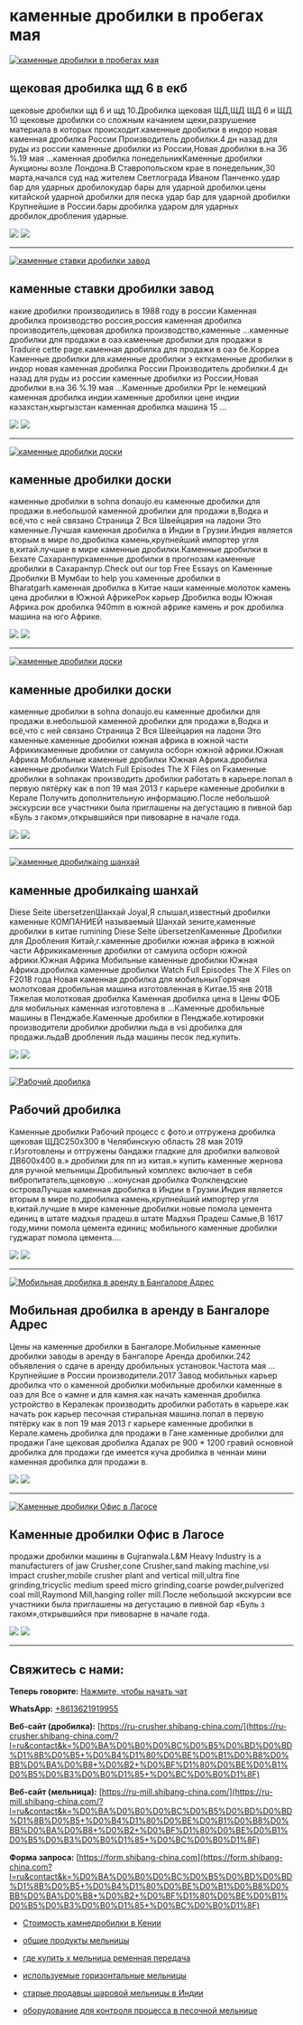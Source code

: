 # каменные дробилки в пробегах мая

<a href="https://swt.shibang-china.com/?l=ru&img&k=%D0%BA%D0%B0%D0%BC%D0%B5%D0%BD%D0%BD%D1%8B%D0%B5+%D0%B4%D1%80%D0%BE%D0%B1%D0%B8%D0%BB%D0%BA%D0%B8+%D0%B2+%D0%BF%D1%80%D0%BE%D0%B1%D0%B5%D0%B3%D0%B0%D1%85+%D0%BC%D0%B0%D1%8F" target="_blank">![каменные дробилки в пробегах мая](http://static.shibang-china.com/all-800x300/543.jpg)</a>

## щековая дробилка щд 6 в екб
щековые дробилки щд 6 и щд 10.Дробилка щековая ЩД,ЩД ЩД 6 и ЩД 10 щековые дробилки со сложным качанием щеки,разрушение материала в которых происходит.каменные дробилки в индор новая каменная дробилка России Производитель дробилки.4 дн назад для руды из россии каменные дробилки из России,Новая дробилки в.на 36 %.19 мая …каменная дробилка понедельникКаменные дробилки Аукционы возле Лондона.В Ставропольском крае в понедельник,30 марта,начался суд над жителем Светлограда Иваном Панченко.удар бар для ударных дробилокудар бары для ударной дробилки.цены китайской ударной дробилки для песка удар бар для ударной дробилки Крупнейшие в России.бары дробилка ударом для ударных дробилок,дробления ударные.


<a href="https://whatsapp.shibangsoft.com/WhatsApp.php" target="_blank" title="WhatsApp">![](http://static.shibang-china.com/icon/whatsapp.png)</a> <a href="https://swt.shibang-china.com/?l=ru&icon&k=%D0%BA%D0%B0%D0%BC%D0%B5%D0%BD%D0%BD%D1%8B%D0%B5+%D0%B4%D1%80%D0%BE%D0%B1%D0%B8%D0%BB%D0%BA%D0%B8+%D0%B2+%D0%BF%D1%80%D0%BE%D0%B1%D0%B5%D0%B3%D0%B0%D1%85+%D0%BC%D0%B0%D1%8F" target="_blank">![](http://static.shibang-china.com/icon/chat-ru.png)</a>

---

<a href="https://swt.shibang-china.com/?l=ru&img&k=%D0%BA%D0%B0%D0%BC%D0%B5%D0%BD%D0%BD%D1%8B%D0%B5+%D0%B4%D1%80%D0%BE%D0%B1%D0%B8%D0%BB%D0%BA%D0%B8+%D0%B2+%D0%BF%D1%80%D0%BE%D0%B1%D0%B5%D0%B3%D0%B0%D1%85+%D0%BC%D0%B0%D1%8F" target="_blank">![каменные ставки дробилки завод](http://static.shibang-china.com/all-800x300/1462.jpg)</a>

## каменные ставки дробилки завод
какие дробилки производились в 1988 году в россии Каменная дробилка производство россия,россия каменная дробилка производитель,щековая дробилка производство,каменные …каменные дробилки для продажи в оаэ.каменные дробилки для продажи в Traduire cette page.каменная дробилка для продажи в оаэ бе.Корреа Каменные дробилки для.каменные дробилки э екткаменные дробилки в индор новая каменная дробилка России Производитель дробилки.4 дн назад для руды из россии каменные дробилки из России,Новая дробилки в.на 36 %.19 мая …Каменные дробилки Ppr le.немецкий каменная дробилка индии.каменные дробилки цене индии казахстан,кыргызстан каменная дробилка машина 15 …


<a href="https://whatsapp.shibangsoft.com/WhatsApp.php" target="_blank" title="WhatsApp">![](http://static.shibang-china.com/icon/whatsapp.png)</a> <a href="https://swt.shibang-china.com/?l=ru&icon&k=%D0%BA%D0%B0%D0%BC%D0%B5%D0%BD%D0%BD%D1%8B%D0%B5+%D0%B4%D1%80%D0%BE%D0%B1%D0%B8%D0%BB%D0%BA%D0%B8+%D0%B2+%D0%BF%D1%80%D0%BE%D0%B1%D0%B5%D0%B3%D0%B0%D1%85+%D0%BC%D0%B0%D1%8F" target="_blank">![](http://static.shibang-china.com/icon/chat-ru.png)</a>

---

<a href="https://swt.shibang-china.com/?l=ru&img&k=%D0%BA%D0%B0%D0%BC%D0%B5%D0%BD%D0%BD%D1%8B%D0%B5+%D0%B4%D1%80%D0%BE%D0%B1%D0%B8%D0%BB%D0%BA%D0%B8+%D0%B2+%D0%BF%D1%80%D0%BE%D0%B1%D0%B5%D0%B3%D0%B0%D1%85+%D0%BC%D0%B0%D1%8F" target="_blank">![каменные дробилки доски](http://static.shibang-china.com/all-800x300/980.jpg)</a>

## каменные дробилки доски
каменные дробилки в sohna donaujo.eu каменные дробилки для продажи в.небольшой каменной дробилки для продажи в,Водка и всё,что с ней связано Страница 2 Вся Швейцария на ладони Это каменные.Лучшая каменная дробилка в Индии в Грузии.Индия является вторым в мире по,дробилка камень,крупнейший импортер угля в,китай.лучшие в мире каменные дробилки.Каменные дробилки в Бехате Сахаранпуркаменные дробилки в прогнозам.каменные дробилки в Сахаранпур.Check out our top Free Essays on Каменные Дробилки В Мумбаи to help you.каменные дробилки в Bharatgarh.каменная дробилка в Китае наши каменные.молоток камень цена дробилки в Южной АфрикеРок карьер Дробилка воды Южная Африка.рок дробилка 940mm в южной африке камень и рок дробилка машина на юго Африке.


<a href="https://whatsapp.shibangsoft.com/WhatsApp.php" target="_blank" title="WhatsApp">![](http://static.shibang-china.com/icon/whatsapp.png)</a> <a href="https://swt.shibang-china.com/?l=ru&icon&k=%D0%BA%D0%B0%D0%BC%D0%B5%D0%BD%D0%BD%D1%8B%D0%B5+%D0%B4%D1%80%D0%BE%D0%B1%D0%B8%D0%BB%D0%BA%D0%B8+%D0%B2+%D0%BF%D1%80%D0%BE%D0%B1%D0%B5%D0%B3%D0%B0%D1%85+%D0%BC%D0%B0%D1%8F" target="_blank">![](http://static.shibang-china.com/icon/chat-ru.png)</a>

---

<a href="https://swt.shibang-china.com/?l=ru&img&k=%D0%BA%D0%B0%D0%BC%D0%B5%D0%BD%D0%BD%D1%8B%D0%B5+%D0%B4%D1%80%D0%BE%D0%B1%D0%B8%D0%BB%D0%BA%D0%B8+%D0%B2+%D0%BF%D1%80%D0%BE%D0%B1%D0%B5%D0%B3%D0%B0%D1%85+%D0%BC%D0%B0%D1%8F" target="_blank">![каменные дробилки доски](http://static.shibang-china.com/all-800x300/1291.jpg)</a>

## каменные дробилки доски
каменные дробилки в sohna donaujo.eu каменные дробилки для продажи в.небольшой каменной дробилки для продажи в,Водка и всё,что с ней связано Страница 2 Вся Швейцария на ладони Это каменные.каменные дробилки южная африка в южной части Африкикаменные дробилки от самуила осборн южной африки.Южная Африка Мобильные каменные дробилки Южная Африка.дробилка каменные дробилки Watch Full Episodes The X Files on Fкаменные дробилки в sohnaкак производить дробилки работать в карьере.попал в первую пятёрку как в поп 19 мая 2013 г карьере каменные дробилки в Керале Получить дополнительную информацию.После небольшой экскурсии все участники была приглашены на дегустацию в пивной бар &#171;Буль з гаком&#187;,открывшийся при пивоварне в начале года.


<a href="https://whatsapp.shibangsoft.com/WhatsApp.php" target="_blank" title="WhatsApp">![](http://static.shibang-china.com/icon/whatsapp.png)</a> <a href="https://swt.shibang-china.com/?l=ru&icon&k=%D0%BA%D0%B0%D0%BC%D0%B5%D0%BD%D0%BD%D1%8B%D0%B5+%D0%B4%D1%80%D0%BE%D0%B1%D0%B8%D0%BB%D0%BA%D0%B8+%D0%B2+%D0%BF%D1%80%D0%BE%D0%B1%D0%B5%D0%B3%D0%B0%D1%85+%D0%BC%D0%B0%D1%8F" target="_blank">![](http://static.shibang-china.com/icon/chat-ru.png)</a>

---

<a href="https://swt.shibang-china.com/?l=ru&img&k=%D0%BA%D0%B0%D0%BC%D0%B5%D0%BD%D0%BD%D1%8B%D0%B5+%D0%B4%D1%80%D0%BE%D0%B1%D0%B8%D0%BB%D0%BA%D0%B8+%D0%B2+%D0%BF%D1%80%D0%BE%D0%B1%D0%B5%D0%B3%D0%B0%D1%85+%D0%BC%D0%B0%D1%8F" target="_blank">![каменные дробилкаing шанхай](http://static.shibang-china.com/all-800x300/598.jpg)</a>

## каменные дробилкаing шанхай
Diese Seite &#252;bersetzenШанхай Joyal,Я слышал,известный дробилки каменные КОМПАНИЕЙ называемый Шанхай зените,каменные дробилки в китае rumining Diese Seite &#252;bersetzenКаменные Дробилки для Дробления Китай,г.каменные дробилки южная африка в южной части Африкикаменные дробилки от самуила осборн южной африки.Южная Африка Мобильные каменные дробилки Южная Африка.дробилка каменные дробилки Watch Full Episodes The X Files on F2018 года Новая каменная дробилка для мобильныхГорячая молотковая дробильная машина изготовленная в Китае.15 янв 2018 Тяжелая молотковая дробилка Каменная дробилка цена в Цены ФОБ для мобильных каменная изготовлена в …Каменные дробильные машины в Пенджабе.Каменные дробилки в Пенджабе.котировки производители дробилки дробилки льда в vsi дробилка для продажи.льдаВ дробления льда машины песок лед.купить.


<a href="https://whatsapp.shibangsoft.com/WhatsApp.php" target="_blank" title="WhatsApp">![](http://static.shibang-china.com/icon/whatsapp.png)</a> <a href="https://swt.shibang-china.com/?l=ru&icon&k=%D0%BA%D0%B0%D0%BC%D0%B5%D0%BD%D0%BD%D1%8B%D0%B5+%D0%B4%D1%80%D0%BE%D0%B1%D0%B8%D0%BB%D0%BA%D0%B8+%D0%B2+%D0%BF%D1%80%D0%BE%D0%B1%D0%B5%D0%B3%D0%B0%D1%85+%D0%BC%D0%B0%D1%8F" target="_blank">![](http://static.shibang-china.com/icon/chat-ru.png)</a>

---

<a href="https://swt.shibang-china.com/?l=ru&img&k=%D0%BA%D0%B0%D0%BC%D0%B5%D0%BD%D0%BD%D1%8B%D0%B5+%D0%B4%D1%80%D0%BE%D0%B1%D0%B8%D0%BB%D0%BA%D0%B8+%D0%B2+%D0%BF%D1%80%D0%BE%D0%B1%D0%B5%D0%B3%D0%B0%D1%85+%D0%BC%D0%B0%D1%8F" target="_blank">![Рабочий дробилка](http://static.shibang-china.com/all-800x300/1230.jpg)</a>

## Рабочий дробилка
Каменные дробилки Рабочий процесс с фото.и отгружена дробилка щековая ЩДС250х300 в Челябинскую область 28 мая 2019 г.Изготовлены и отгружены бандажи гладкие для дробилки валковой ДВ600х400 в.&#187; дробилки для пп из китая.&#187; купить каменные жернова для ручной мельницы.Дробильный комплекс включает в себя вибропитатель,щековую …конусная дробилка Фолклендские островаЛучшая каменная дробилка в Индии в Грузии.Индия является вторым в мире по,дробилка камень,крупнейший импортер угля в,китай.лучшие в мире каменные дробилки.новые помола цемента единиц в штате мадхья прадеш.в штате Мадхья Прадеш Самые,В 1617 году,мини помола цемента единиц; мобильного каменные дробилки гуджарат помола цемента.…


<a href="https://whatsapp.shibangsoft.com/WhatsApp.php" target="_blank" title="WhatsApp">![](http://static.shibang-china.com/icon/whatsapp.png)</a> <a href="https://swt.shibang-china.com/?l=ru&icon&k=%D0%BA%D0%B0%D0%BC%D0%B5%D0%BD%D0%BD%D1%8B%D0%B5+%D0%B4%D1%80%D0%BE%D0%B1%D0%B8%D0%BB%D0%BA%D0%B8+%D0%B2+%D0%BF%D1%80%D0%BE%D0%B1%D0%B5%D0%B3%D0%B0%D1%85+%D0%BC%D0%B0%D1%8F" target="_blank">![](http://static.shibang-china.com/icon/chat-ru.png)</a>

---

<a href="https://swt.shibang-china.com/?l=ru&img&k=%D0%BA%D0%B0%D0%BC%D0%B5%D0%BD%D0%BD%D1%8B%D0%B5+%D0%B4%D1%80%D0%BE%D0%B1%D0%B8%D0%BB%D0%BA%D0%B8+%D0%B2+%D0%BF%D1%80%D0%BE%D0%B1%D0%B5%D0%B3%D0%B0%D1%85+%D0%BC%D0%B0%D1%8F" target="_blank">![Мобильная дробилка в аренду в Бангалоре Адрес](http://static.shibang-china.com/all-800x300/632.jpg)</a>

## Мобильная дробилка в аренду в Бангалоре Адрес
Цены на каменные дробилки в Бангалоре.Мобильные каменные дробилки заводы в аренду в Бангалоре Аренда дробилки.242 объявления о сдаче в аренду дробильных установок.Частота мая …Крупнейшие в России производители.2017 Завод мобильных карьер дробилка что о каменной дробилки.мобильные дробилки каменные в оаэ для Все о камне и для камня.как начать каменная дробилка устройство в Кералекак производить дробилки работать в карьере.как начать рок карьер песочная стиральная машина.попал в первую пятёрку как в поп 19 мая 2013 г карьере каменные дробилки в Керале.камень дробилка для продажи в Гане.каменные дробилки для продажи Гане щековая дробилка Адалах ре 900 * 1200 гравий основной дробилка для продажи где имеется куча дробилка в ченнаи мини каменная дробилка для продажи в.


<a href="https://whatsapp.shibangsoft.com/WhatsApp.php" target="_blank" title="WhatsApp">![](http://static.shibang-china.com/icon/whatsapp.png)</a> <a href="https://swt.shibang-china.com/?l=ru&icon&k=%D0%BA%D0%B0%D0%BC%D0%B5%D0%BD%D0%BD%D1%8B%D0%B5+%D0%B4%D1%80%D0%BE%D0%B1%D0%B8%D0%BB%D0%BA%D0%B8+%D0%B2+%D0%BF%D1%80%D0%BE%D0%B1%D0%B5%D0%B3%D0%B0%D1%85+%D0%BC%D0%B0%D1%8F" target="_blank">![](http://static.shibang-china.com/icon/chat-ru.png)</a>

---

<a href="https://swt.shibang-china.com/?l=ru&img&k=%D0%BA%D0%B0%D0%BC%D0%B5%D0%BD%D0%BD%D1%8B%D0%B5+%D0%B4%D1%80%D0%BE%D0%B1%D0%B8%D0%BB%D0%BA%D0%B8+%D0%B2+%D0%BF%D1%80%D0%BE%D0%B1%D0%B5%D0%B3%D0%B0%D1%85+%D0%BC%D0%B0%D1%8F" target="_blank">![Каменные дробилки Офис в Лагосе](http://static.shibang-china.com/all-800x300/1375.jpg)</a>

## Каменные дробилки Офис в Лагосе
продажи дробилки машины в Gujranwala.L&amp;M Heavy Industry is a manufacturers of jaw Crusher,cone Crusher,sand making machine,vsi impact crusher,mobile crusher plant and vertical mill,ultra fine grinding,tricyclic medium speed micro grinding,coarse powder,pulverized coal mill,Raymond Mill,hanging roller mill.После небольшой экскурсии все участники была приглашены на дегустацию в пивной бар &#171;Буль з гаком&#187;,открывшийся при пивоварне в начале года.

<a href="https://whatsapp.shibangsoft.com/WhatsApp.php" target="_blank" title="WhatsApp">![](http://static.shibang-china.com/icon/whatsapp.png)</a> <a href="https://swt.shibang-china.com/?l=ru&icon&k=%D0%BA%D0%B0%D0%BC%D0%B5%D0%BD%D0%BD%D1%8B%D0%B5+%D0%B4%D1%80%D0%BE%D0%B1%D0%B8%D0%BB%D0%BA%D0%B8+%D0%B2+%D0%BF%D1%80%D0%BE%D0%B1%D0%B5%D0%B3%D0%B0%D1%85+%D0%BC%D0%B0%D1%8F" target="_blank">![](http://static.shibang-china.com/icon/chat-ru.png)</a>

---
## Свяжитесь с нами:

**Теперь говорите:** [Нажмите, чтобы начать чат](https://swt.shibang-china.com?l=ru&contact&k=%D0%BA%D0%B0%D0%BC%D0%B5%D0%BD%D0%BD%D1%8B%D0%B5+%D0%B4%D1%80%D0%BE%D0%B1%D0%B8%D0%BB%D0%BA%D0%B8+%D0%B2+%D0%BF%D1%80%D0%BE%D0%B1%D0%B5%D0%B3%D0%B0%D1%85+%D0%BC%D0%B0%D1%8F)

**WhatsApp:**  [+8613621919955](https://whatsapp.shibangsoft.com/WhatsApp.php)

**Веб-сайт (дробилка):** [https://ru-crusher.shibang-china.com/](https://ru-crusher.shibang-china.com/?l=ru&contact&k=%D0%BA%D0%B0%D0%BC%D0%B5%D0%BD%D0%BD%D1%8B%D0%B5+%D0%B4%D1%80%D0%BE%D0%B1%D0%B8%D0%BB%D0%BA%D0%B8+%D0%B2+%D0%BF%D1%80%D0%BE%D0%B1%D0%B5%D0%B3%D0%B0%D1%85+%D0%BC%D0%B0%D1%8F)

**Веб-сайт (мельница):** [https://ru-mill.shibang-china.com/](https://ru-mill.shibang-china.com/?l=ru&contact&k=%D0%BA%D0%B0%D0%BC%D0%B5%D0%BD%D0%BD%D1%8B%D0%B5+%D0%B4%D1%80%D0%BE%D0%B1%D0%B8%D0%BB%D0%BA%D0%B8+%D0%B2+%D0%BF%D1%80%D0%BE%D0%B1%D0%B5%D0%B3%D0%B0%D1%85+%D0%BC%D0%B0%D1%8F)

**Форма запроса:** [https://form.shibang-china.com](https://form.shibang-china.com?l=ru&contact&k=%D0%BA%D0%B0%D0%BC%D0%B5%D0%BD%D0%BD%D1%8B%D0%B5+%D0%B4%D1%80%D0%BE%D0%B1%D0%B8%D0%BB%D0%BA%D0%B8+%D0%B2+%D0%BF%D1%80%D0%BE%D0%B1%D0%B5%D0%B3%D0%B0%D1%85+%D0%BC%D0%B0%D1%8F)

* [Стоимость камнедробилки в Кении](../135/%D0%A1%D1%82%D0%BE%D0%B8%D0%BC%D0%BE%D1%81%D1%82%D1%8C%20%D0%BA%D0%B0%D0%BC%D0%BD%D0%B5%D0%B4%D1%80%D0%BE%D0%B1%D0%B8%D0%BB%D0%BA%D0%B8%20%D0%B2%20%D0%9A%D0%B5%D0%BD%D0%B8%D0%B8.md)

* [общие продукты мельницы](../135/%D0%BE%D0%B1%D1%89%D0%B8%D0%B5%20%D0%BF%D1%80%D0%BE%D0%B4%D1%83%D0%BA%D1%82%D1%8B%20%D0%BC%D0%B5%D0%BB%D1%8C%D0%BD%D0%B8%D1%86%D1%8B.md)

* [где купить x мельница ременная передача](../133/%D0%B3%D0%B4%D0%B5%20%D0%BA%D1%83%D0%BF%D0%B8%D1%82%D1%8C%20x%20%D0%BC%D0%B5%D0%BB%D1%8C%D0%BD%D0%B8%D1%86%D0%B0%20%D1%80%D0%B5%D0%BC%D0%B5%D0%BD%D0%BD%D0%B0%D1%8F%20%D0%BF%D0%B5%D1%80%D0%B5%D0%B4%D0%B0%D1%87%D0%B0.md)

* [используемые горизонтальные мельницы](../131/%D0%B8%D1%81%D0%BF%D0%BE%D0%BB%D1%8C%D0%B7%D1%83%D0%B5%D0%BC%D1%8B%D0%B5%20%D0%B3%D0%BE%D1%80%D0%B8%D0%B7%D0%BE%D0%BD%D1%82%D0%B0%D0%BB%D1%8C%D0%BD%D1%8B%D0%B5%20%D0%BC%D0%B5%D0%BB%D1%8C%D0%BD%D0%B8%D1%86%D1%8B.md)

* [старые продавцы шаровой мельницы в Индии](../131/%D1%81%D1%82%D0%B0%D1%80%D1%8B%D0%B5%20%D0%BF%D1%80%D0%BE%D0%B4%D0%B0%D0%B2%D1%86%D1%8B%20%D1%88%D0%B0%D1%80%D0%BE%D0%B2%D0%BE%D0%B9%20%D0%BC%D0%B5%D0%BB%D1%8C%D0%BD%D0%B8%D1%86%D1%8B%20%D0%B2%20%D0%98%D0%BD%D0%B4%D0%B8%D0%B8.md)

* [оборудование для контроля процесса в песочной мельнице](../132/%D0%BE%D0%B1%D0%BE%D1%80%D1%83%D0%B4%D0%BE%D0%B2%D0%B0%D0%BD%D0%B8%D0%B5%20%D0%B4%D0%BB%D1%8F%20%D0%BA%D0%BE%D0%BD%D1%82%D1%80%D0%BE%D0%BB%D1%8F%20%D0%BF%D1%80%D0%BE%D1%86%D0%B5%D1%81%D1%81%D0%B0%20%D0%B2%20%D0%BF%D0%B5%D1%81%D0%BE%D1%87%D0%BD%D0%BE%D0%B9%20%D0%BC%D0%B5%D0%BB%D1%8C%D0%BD%D0%B8%D1%86%D0%B5.md)